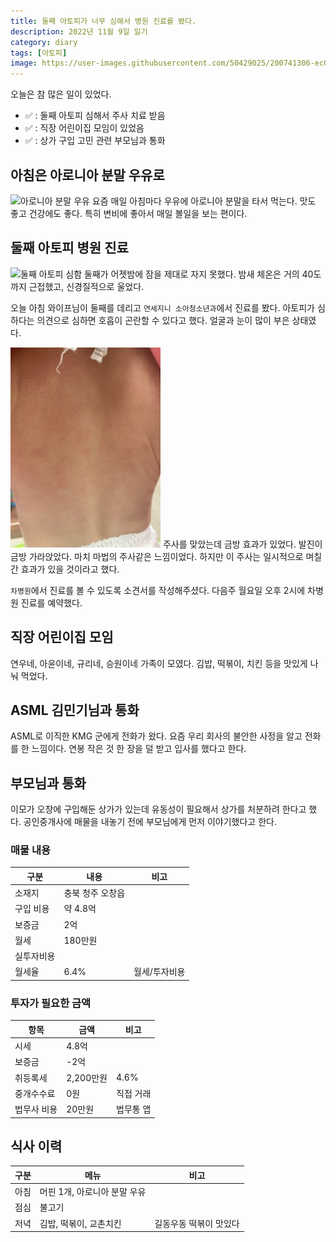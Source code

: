 ```yaml
---
title: 둘째 아토피가 너무 심해서 병원 진료를 봤다. 
description: 2022년 11월 9일 일기
category: diary
tags: [아토피]
image: https://user-images.githubusercontent.com/50429025/200741306-ec023893-8bb1-4b90-8bc3-b077e8745863.jpg
---
```


오늘은 참 많은 일이 있었다. 

- ✅ : 둘째 아토피 심해서 주사 치료 받음
- ✅ : 직장 어린이집 모임이 있었음
- ✅ : 상가 구입 고민 관련 부모님과 통화


아침은 아로니아 분말 우유로
---
![아로니아 분말 우유](https://user-images.githubusercontent.com/50429025/200739061-2978058a-b9ee-47bc-a11b-115c2eccbe78.jpg '아로니아 분말 우유')
요즘 매일 아침마다 우유에 아로니아 분말을 타서 먹는다. 
맛도 좋고 건강에도 좋다. 
특히 변비에 좋아서 매일 볼일을 보는 편이다. 



둘째 아토피 병원 진료
---
![둘째 아토피 심함](https://user-images.githubusercontent.com/50429025/200741306-ec023893-8bb1-4b90-8bc3-b077e8745863.jpg '둘째 아토피 심함')
둘째가 어젯밤에 잠을 제대로 자지 못했다. 
밤새 체온은 거의 40도까지 근접했고, 신경질적으로 울었다. 


오늘 아침 와이프님이 둘째를 데리고 `연세지니 소아청소년과`에서 진료를 봤다. 
아토피가 심하다는 의견으로 심하면 호흡이 곤란할 수 있다고 했다. 
얼굴과 눈이 많이 부은 상태였다. 


![둘째 주사 맞은 후](/assets/images/diary/2022/11/09/둘째아들-주사맞은후.jpg '둘째 주사 맞은 후')
주사를 맞았는데 금방 효과가 있었다. 
발진이 금방 가라앉았다. 
마치 마법의 주사같은 느낌이었다. 
하지만 이 주사는 일시적으로 며칠간 효과가 있을 것이라고 했다. 


`차병원`에서 진료를 볼 수 있도록 소견서를 작성해주셨다.
다음주 월요일 오후 2시에 차병원 진료를 예약했다. 


직장 어린이집 모임
---
연우네, 아윤이네, 규리네, 승원이네 가족이 모였다. 
김밥, 떡볶이, 치킨 등을 맛있게 나눠 먹었다. 


ASML 김민기님과 통화
---
ASML로 이직한 KMG 군에게 전화가 왔다. 
요즘 우리 회사의 불안한 사정을 알고 전화를 한 느낌이다. 
연봉 작은 것 한 장을 덜 받고 입사를 했다고 한다. 


부모님과 통화
---
이모가 오창에 구입해둔 상가가 있는데 유동성이 필요해서 상가를 처분하려 한다고 했다. 
공인중개사에 매물을 내놓기 전에 부모님에게 먼저 이야기했다고 한다. 

### 매물 내용

|구분|내용|비고|
|---|---|---|
|소재지|충북 청주 오창읍|   |
|구입 비용|약 4.8억|   |
|보증금|2억|   |
|월세|180만원|   |
|실투자비용|
|월세율|6.4%|월세/투자비용|


### 투자가 필요한 금액

|항목|금액|비고|
|---|---|---|
|시세|4.8억|   |
|보증금|-2억|   |
|취등록세|2,200만원|4.6%|
|중개수수료|0원|직접 거래|
|법무사 비용|20만원|법무통 앱|


식사 이력
---

|구분|메뉴|비고|
|---|---|---|
|아침|머핀 1개, 아로니아 분말 우유|   |
|점심|불고기|   |
|저녁|김밥, 떡볶이, 교촌치킨|길동우동 떡볶이 맛있다|
